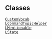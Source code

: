 ## Classes

<a href="../object/CustomVocab.html#CustomVocab"
target="main"><code>CustomVocab</code></a>  
<a href="../object/LCommandTopicHelper.html#LCommandTopicHelper"
target="main"><code>LCommandTopicHelper</code></a>  
<a href="../object/LMentionable.html#LMentionable"
target="main"><code>LMentionable</code></a>  
<a href="../object/LState.html#LState"
target="main"><code>LState</code></a>  
